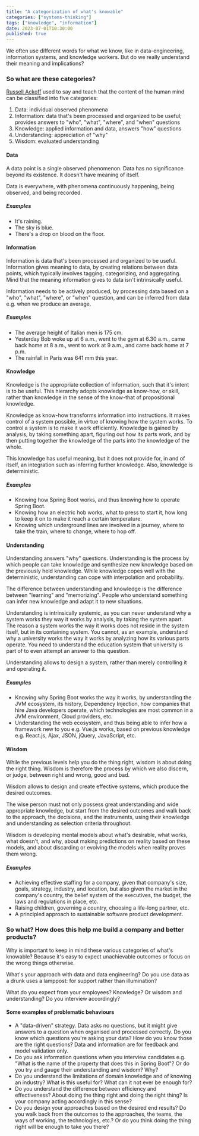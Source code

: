 ```yaml
---
title: "A categorization of what's knowable"
categories: ["systems-thinking"]
tags: ["knowledge", "information"]
date: 2023-07-01T10:30:00
published: true
---
```


We often use different words for what we know, like in data-engineering, information systems, and knowledge workers. But do we really understand their meaning and implications? 

### So what are these categories?

[Russell Ackoff](https://en.wikipedia.org/wiki/Russell_L._Ackoff) used to say and teach that the content of the human mind can be classified into five categories:

1. Data: individual observed phenomena
2. Information: data that's been processed and organized to be useful; provides answers to "who", "what", "where", and "when" questions
3. Knowledge: applied information and data, answers "how" questions
4. Understanding: appreciation of "why"
5. Wisdom: evaluated understanding

#### Data

A data point is a single observed phenomenon. Data has no significance beyond its existence. It doesn't have meaning of itself.

Data is everywhere, with phenomena continuously happening, being observed, and being recorded.

##### Examples

- It's raining.
- The sky is blue.
- There's a drop on blood on the floor.

#### Information

Information is data that's been processed and organized to be useful. Information gives meaning to data, by creating relations between data points, which typically involves tagging, categorizing, and aggregating. Mind that the meaning information gives to data isn't intrinsically useful.

Information needs to be actively produced, by processing data based on a "who", "what", "where", or "when" question, and can be inferred from data e.g. when we produce an average.

##### Examples

- The average height of Italian men is 175 cm.
- Yesterday Bob woke up at 6 a.m., went to the gym at 6.30 a.m., came back home at 8 a.m., went to work at 9 a.m., and came back home at 7 p.m.
- The rainfall in Paris was 641 mm this year.

#### Knowledge

Knowledge is the appropriate collection of information, such that it's intent is to be useful. This hierarchy adopts knowledge as know-how, or skill, rather than knowledge in the sense of the know-that of propositional knowledge.

Knowledge as know-how transforms information into instructions. It makes control of a system possible, in virtue of knowing how the system works. To control a system is to make it work efficiently. Knowledge is gained by analysis, by taking something apart, figuring out how its parts work, and by then putting together the knowledge of the parts into the knowledge of the whole.

This knowledge has useful meaning, but it does not provide for, in and of itself, an integration such as inferring further knowledge. Also, knowledge is deterministic.

##### Examples

- Knowing how Spring Boot works, and thus knowing how to operate Spring Boot.
- Knowing how an electric hob works, what to press to start it, how long to keep it on to make it reach a certain temperature.
- Knowing which underground lines are involved in a journey, where to take the train, where to change, where to hop off.

#### Understanding

Understanding answers "why" questions. Understanding is the process by which people can take knowledge and synthesize new knowledge based on the previously held knowledge. While knowledge copes well with the deterministic, understanding can cope with interpolation and probability.  

The difference between understanding and knowledge is the difference between "learning" and "memorizing". People who understand something can infer new knowledge and adapt it to new situations.

Understanding is intrinsically systemic, as you can never understand why a system works they way it works by analysis, by taking the system apart. The reason a system works the way it works does not reside in the system itself, but in its containing system. You cannot, as an example, understand why a university works the way it works by analyzing how its various parts operate. You need to understand the education system that university is part of to even attempt an answer to this question.

Understanding allows to design a system, rather than merely controlling it and operating it. 

##### Examples

- Knowing why Spring Boot works the way it works, by understanding the JVM ecosystem, its history, Dependency Injection, how companies that hire Java developers operate, which technologies are most common in a JVM environment, Cloud providers, etc.
- Understanding the web ecosystem, and thus being able to infer how a framework new to you e.g. Vue.js works, based on previous knowledge e.g. React.js, Ajax, JSON, jQuery, JavaScript, etc.

#### Wisdom

While the previous levels help you do the thing right, wisdom is about doing the right thing. Wisdom is therefore the process by which we also discern, or judge, between right and wrong, good and bad.

Wisdom allows to design and create effective systems, which produce the desired outcomes.

The wise person must not only possess great understanding and wide appropriate knowledge, but start from the desired outcomes and walk back to the approach, the decisions, and the instruments, using their knowledge and understanding as selection criteria throughout.

Wisdom is developing mental models about what's desirable, what works, what doesn't, and why, about making predictions on reality based on these models, and about discarding or evolving the models when reality proves them wrong.  

##### Examples

- Achieving effective staffing for a company, given that company's size, goals, strategy, industry, and location, but also given the market in the company's country, the belief system of the executives, the budget, the laws and regulations in place, etc.
- Raising children, governing a country, choosing a life-long partner, etc.
- A principled approach to sustainable software product development.

### So what? How does this help me build a company and better products?

Why is important to keep in mind these various categories of what's knowable? Because it's easy to expect unachievable outcomes or focus on the wrong things otherwise.

What's your approach with data and data engineering? Do you use data as a drunk uses a lamppost: for support rather than illumination?

What do you expect from your employees? Knowledge? Or wisdom and understanding? Do you interview accordingly? 

#### Some examples of problematic behaviours

- A "data-driven" strategy. Data asks no questions, but it might give answers to a question when organised and processed correctly. Do you know which questions you're asking your data? How do you know those are the right questions? Data and information are for feedback and model validation only.
- Do you ask information questions when you interview candidates e.g. "What is the name of the property that does this in Spring Boot"? Or do you try and gauge their understanding and wisdom? Why?
- Do you understand the limitations of domain knowledge and of knowing an industry? What is this useful for? What can it not ever be enough for?
- Do you understand the difference between efficiency and effectiveness? About doing the thing right and doing the right thing? Is your company acting accordingly in this sense?
- Do you design your approaches based on the desired end results? Do you walk back from the outcomes to the approaches, the teams, the ways of working, the technologies, etc.? Or do you think doing the thing right will be enough to take you there?